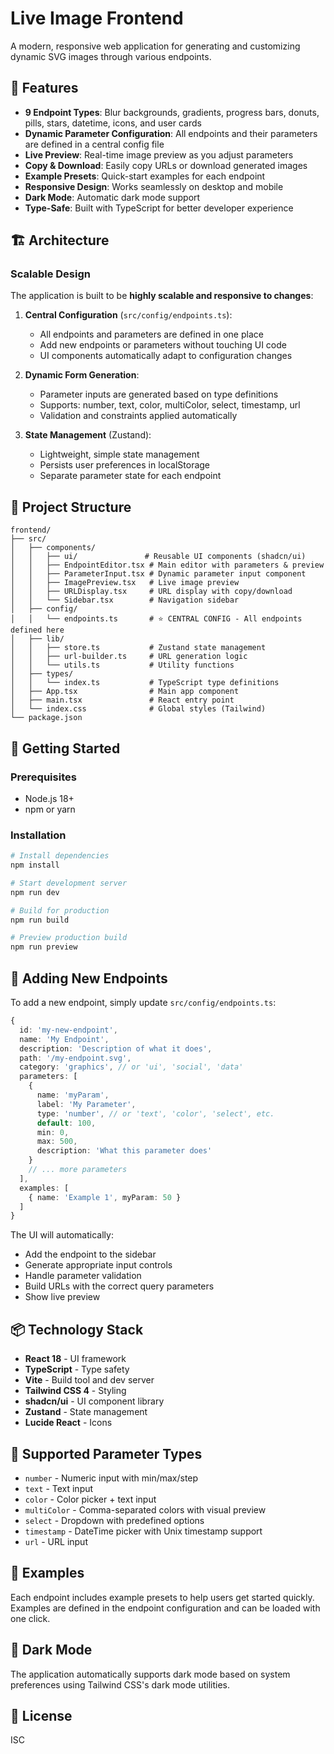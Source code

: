 # Live Image Frontend

A modern, responsive web application for generating and customizing dynamic SVG images through various endpoints.

## 🎨 Features

- **9 Endpoint Types**: Blur backgrounds, gradients, progress bars, donuts, pills, stars, datetime, icons, and user cards
- **Dynamic Parameter Configuration**: All endpoints and their parameters are defined in a central config file
- **Live Preview**: Real-time image preview as you adjust parameters
- **Copy & Download**: Easily copy URLs or download generated images
- **Example Presets**: Quick-start examples for each endpoint
- **Responsive Design**: Works seamlessly on desktop and mobile
- **Dark Mode**: Automatic dark mode support
- **Type-Safe**: Built with TypeScript for better developer experience

## 🏗️ Architecture

### Scalable Design

The application is built to be **highly scalable and responsive to changes**:

1. **Central Configuration** (`src/config/endpoints.ts`):
   - All endpoints and parameters are defined in one place
   - Add new endpoints or parameters without touching UI code
   - UI components automatically adapt to configuration changes

2. **Dynamic Form Generation**:
   - Parameter inputs are generated based on type definitions
   - Supports: number, text, color, multiColor, select, timestamp, url
   - Validation and constraints applied automatically

3. **State Management** (Zustand):
   - Lightweight, simple state management
   - Persists user preferences in localStorage
   - Separate parameter state for each endpoint

## 📁 Project Structure

```
frontend/
├── src/
│   ├── components/
│   │   ├── ui/               # Reusable UI components (shadcn/ui)
│   │   ├── EndpointEditor.tsx # Main editor with parameters & preview
│   │   ├── ParameterInput.tsx # Dynamic parameter input component
│   │   ├── ImagePreview.tsx   # Live image preview
│   │   ├── URLDisplay.tsx     # URL display with copy/download
│   │   └── Sidebar.tsx        # Navigation sidebar
│   ├── config/
│   │   └── endpoints.ts       # ⭐ CENTRAL CONFIG - All endpoints defined here
│   ├── lib/
│   │   ├── store.ts           # Zustand state management
│   │   ├── url-builder.ts     # URL generation logic
│   │   └── utils.ts           # Utility functions
│   ├── types/
│   │   └── index.ts           # TypeScript type definitions
│   ├── App.tsx                # Main app component
│   ├── main.tsx               # React entry point
│   └── index.css              # Global styles (Tailwind)
└── package.json
```

## 🚀 Getting Started

### Prerequisites

- Node.js 18+ 
- npm or yarn

### Installation

```bash
# Install dependencies
npm install

# Start development server
npm run dev

# Build for production
npm run build

# Preview production build
npm run preview
```

## 🔧 Adding New Endpoints

To add a new endpoint, simply update `src/config/endpoints.ts`:

```typescript
{
  id: 'my-new-endpoint',
  name: 'My Endpoint',
  description: 'Description of what it does',
  path: '/my-endpoint.svg',
  category: 'graphics', // or 'ui', 'social', 'data'
  parameters: [
    {
      name: 'myParam',
      label: 'My Parameter',
      type: 'number', // or 'text', 'color', 'select', etc.
      default: 100,
      min: 0,
      max: 500,
      description: 'What this parameter does'
    }
    // ... more parameters
  ],
  examples: [
    { name: 'Example 1', myParam: 50 }
  ]
}
```

The UI will automatically:
- Add the endpoint to the sidebar
- Generate appropriate input controls
- Handle parameter validation
- Build URLs with the correct query parameters
- Show live preview

## 📦 Technology Stack

- **React 18** - UI framework
- **TypeScript** - Type safety
- **Vite** - Build tool and dev server
- **Tailwind CSS 4** - Styling
- **shadcn/ui** - UI component library
- **Zustand** - State management
- **Lucide React** - Icons

## 🎨 Supported Parameter Types

- `number` - Numeric input with min/max/step
- `text` - Text input
- `color` - Color picker + text input
- `multiColor` - Comma-separated colors with visual preview
- `select` - Dropdown with predefined options
- `timestamp` - DateTime picker with Unix timestamp support
- `url` - URL input

## 📝 Examples

Each endpoint includes example presets to help users get started quickly. Examples are defined in the endpoint configuration and can be loaded with one click.

## 🌙 Dark Mode

The application automatically supports dark mode based on system preferences using Tailwind CSS's dark mode utilities.

## 📄 License

ISC

